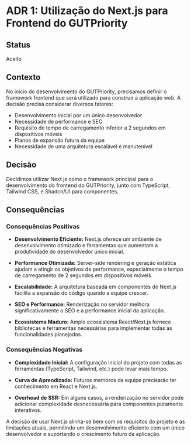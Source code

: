 # ADR 1: Utilização do Next.js para Frontend do GUTPriority

## Status

Aceito

## Contexto

No início do desenvolvimento do GUTPriority, precisamos definir o framework frontend que será utilizado para construir a aplicação web. A decisão precisa considerar diversos fatores:

- Desenvolvimento inicial por um único desenvolvedor
- Necessidade de performance e SEO
- Requisito de tempo de carregamento inferior a 2 segundos em dispositivos móveis
- Planos de expansão futura da equipe
- Necessidade de uma arquitetura escalável e manutenível

## Decisão

Decidimos utilizar Next.js como o framework principal para o desenvolvimento do frontend do GUTPriority, junto com TypeScript, Tailwind CSS, e Shadcn/UI para componentes.

## Consequências

### Consequências Positivas

- **Desenvolvimento Eficiente:** Next.js oferece um ambiente de desenvolvimento otimizado e ferramentas que aumentam a produtividade do desenvolvedor único inicial.

- **Performance Otimizada:** Server-side rendering e geração estática ajudam a atingir os objetivos de performance, especialmente o tempo de carregamento de 2 segundos em dispositivos móveis.

- **Escalabilidade:** A arquitetura baseada em componentes do Next.js facilita a expansão do código quando a equipe crescer.

- **SEO e Performance:** Renderização no servidor melhora significativamente o SEO e a performance inicial da aplicação.

- **Ecossistema Maduro:** Amplo ecossistema React/Next.js fornece bibliotecas e ferramentas necessárias para implementar todas as funcionalidades planejadas.

### Consequências Negativas

- **Complexidade Inicial:** A configuração inicial do projeto com todas as ferramentas (TypeScript, Tailwind, etc.) pode levar mais tempo.

- **Curva de Aprendizado:** Futuros membros da equipe precisarão ter conhecimento em React e Next.js.

- **Overhead de SSR:** Em alguns casos, a renderização no servidor pode adicionar complexidade desnecessária para componentes puramente interativos.

A decisão de usar Next.js alinha-se bem com os requisitos do projeto e as limitações atuais, permitindo um desenvolvimento eficiente com um único desenvolvedor e suportando o crescimento futuro da aplicação. 
